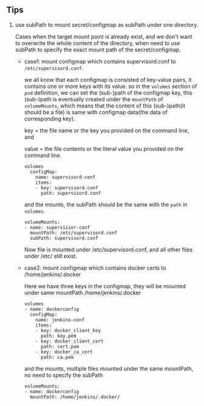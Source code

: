 Tips
---

1. use subPath to mount secret/configmap as subPath under one directory.

    Cases when the target mount point is already exist, and we don't want to overwrite the whole content of the directory, when need to use subPath to specify the exact mount path of the secret/configmap. 

    - case1: mount configmap which contains supervisord.conf to `/etc/supervisord.conf`. 

      we all know that each configmap is consisted of  key-value pairs, it contains one or more keys with its value. so in the `volumes` section of `pod` definition, we can set the (sub-)path of the configmap key, this (sub-)path is eventually created under the `mountPath` of `volumeMounts`, which means that the content of  this (sub-)path(it should be a file) is same with  configmap data(the data of corresponding key).


        key = the file name or the key you provided on the command line, and
        
        value = the file contents or the literal value you provided on the command line.
    
        ```
        volumes
          configMap:
            name: supervisord-conf
            items:     
            - key: supervisord.conf
              path: supervisord.conf    
        ```

        and the mounts, the subPath should be the same with the `path` in `volumes`.

        ```
        volumeMounts: 
        - name: supervisior-conf
          mountPath: /etc/supervisord.conf
          subPath: supervisord.conf    
        ```
        

        Now file is mounted under /etc/supervisord.conf, and all other files under /etc/ still exist.


    - case2: mount configmap which contains docker certs to /home/jenkins/.docker

        Here we have three keys in the configmap, they will be mounted under same mountPath /home/jenkins/.docker

        ```
        volumes
        - name: dockerconfig
          configMap:
            name: jenkins-conf
            items:
            - key: docker_client_key
              path: key.pem          
            - key: docker_client_cert
              path: cert.pem   
            - key: docker_ca_cert
              path: ca.pem   
        ```

        and the mounts,  multiple files mounted under the same mountPath, no need to specify the subPath

        ```
        volumeMounts: 
        - name: dockerconfig
          mountPath: /home/jenkins/.docker/
        ```